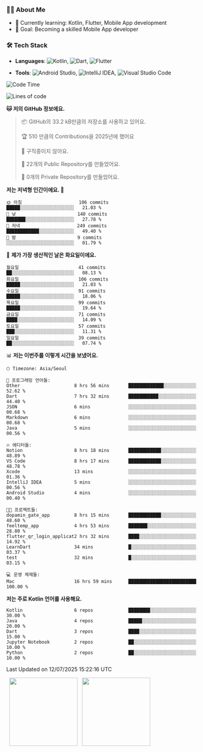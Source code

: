 ### 👨‍💻 About Me
- 🌱 Currently learning: Kotlin, Flutter, Mobile App development
- 🎯 Goal: Becoming a skilled Mobile App developer

### 🛠 Tech Stack
- **Languages**: ![Kotlin](https://img.shields.io/badge/Kotlin-0095D5?style=flat-square&logo=kotlin&logoColor=white), ![Dart](https://img.shields.io/badge/Dart-0175C2?style=flat-square&logo=dart&logoColor=white), ![Flutter](https://img.shields.io/badge/Flutter-02569B?style=flat-square&logo=flutter&logoColor=white)

- **Tools**:
![Android Studio](https://img.shields.io/badge/Android%20Studio-3DDC84?style=flat-square&logo=android-studio&logoColor=white), 
![IntelliJ IDEA](https://img.shields.io/badge/IntelliJ%20IDEA-000000?style=flat-square&logo=intellij-idea&logoColor=white), 
![Visual Studio Code](https://img.shields.io/badge/VS%20Code-007ACC?style=flat-square&logo=visual-studio-code&logoColor=white)

<!--START_SECTION:waka-->
![Code Time](http://img.shields.io/badge/Code%20Time-209%20hrs%2013%20mins-blue)

![Lines of code](https://img.shields.io/badge/%EC%A0%80%EB%8A%94%20%EC%97%AC%ED%83%9C%EA%B9%8C%EC%A7%80%20-298.9%20thousand%20%EC%A4%84%EC%9D%98%20%EC%BD%94%EB%93%9C%EB%A5%BC%20%EC%9E%91%EC%84%B1%ED%96%88%EC%96%B4%EC%9A%94.-blue)

**🐱 저의 GitHub 정보에요.** 

> 📦 GitHub의 33.2 kB만큼의 저장소를 사용하고 있어요. 
 > 
> 🏆 510 만큼의 Contributions을 2025년에 했어요
 > 
> 🚫 구직중이지 않아요.
 > 
> 📜 22개의 Public Repository를 만들었어요. 
 > 
> 🔑 0개의 Private Repository를 만들었어요. 
 > 
**저는 저녁형 인간이에요. 🦉** 

```text
🌞 아침                     106 commits         █████░░░░░░░░░░░░░░░░░░░░   21.03 % 
🌆 낮　                     140 commits         ███████░░░░░░░░░░░░░░░░░░   27.78 % 
🌃 저녁                     249 commits         ████████████░░░░░░░░░░░░░   49.40 % 
🌙 밤　                     9 commits           ░░░░░░░░░░░░░░░░░░░░░░░░░   01.79 % 
```
📅 **제가 가장 생산적인 날은 화요일이에요.** 

```text
월요일                      41 commits          ██░░░░░░░░░░░░░░░░░░░░░░░   08.13 % 
화요일                      106 commits         █████░░░░░░░░░░░░░░░░░░░░   21.03 % 
수요일                      91 commits          █████░░░░░░░░░░░░░░░░░░░░   18.06 % 
목요일                      99 commits          █████░░░░░░░░░░░░░░░░░░░░   19.64 % 
금요일                      71 commits          ████░░░░░░░░░░░░░░░░░░░░░   14.09 % 
토요일                      57 commits          ███░░░░░░░░░░░░░░░░░░░░░░   11.31 % 
일요일                      39 commits          ██░░░░░░░░░░░░░░░░░░░░░░░   07.74 % 
```


📊 **저는 이번주를 이렇게 시간을 보냈어요.** 

```text
🕑︎ Timezone: Asia/Seoul

💬 프로그래밍 언어들: 
Other                    8 hrs 56 mins       █████████████░░░░░░░░░░░░   52.62 % 
Dart                     7 hrs 32 mins       ███████████░░░░░░░░░░░░░░   44.40 % 
JSON                     6 mins              ░░░░░░░░░░░░░░░░░░░░░░░░░   00.68 % 
Markdown                 6 mins              ░░░░░░░░░░░░░░░░░░░░░░░░░   00.68 % 
Java                     5 mins              ░░░░░░░░░░░░░░░░░░░░░░░░░   00.56 % 

🔥 에디터들: 
Notion                   8 hrs 18 mins       ████████████░░░░░░░░░░░░░   48.89 % 
VS Code                  8 hrs 17 mins       ████████████░░░░░░░░░░░░░   48.78 % 
Xcode                    13 mins             ░░░░░░░░░░░░░░░░░░░░░░░░░   01.36 % 
IntelliJ IDEA            5 mins              ░░░░░░░░░░░░░░░░░░░░░░░░░   00.56 % 
Android Studio           4 mins              ░░░░░░░░░░░░░░░░░░░░░░░░░   00.40 % 

🐱‍💻 프로젝트들: 
dopamin_gate_app         8 hrs 15 mins       ████████████░░░░░░░░░░░░░   48.60 % 
feeltemp_app             4 hrs 53 mins       ███████░░░░░░░░░░░░░░░░░░   28.80 % 
flutter_qr_login_applicat2 hrs 32 mins       ████░░░░░░░░░░░░░░░░░░░░░   14.92 % 
LearnDart                34 mins             █░░░░░░░░░░░░░░░░░░░░░░░░   03.37 % 
test                     32 mins             █░░░░░░░░░░░░░░░░░░░░░░░░   03.15 % 

💻 운영 체제들: 
Mac                      16 hrs 59 mins      █████████████████████████   100.00 % 
```

**저는 주로 Kotlin 언어를 사용해요.** 

```text
Kotlin                   6 repos             ████████░░░░░░░░░░░░░░░░░   30.00 % 
Java                     4 repos             █████░░░░░░░░░░░░░░░░░░░░   20.00 % 
Dart                     3 repos             ████░░░░░░░░░░░░░░░░░░░░░   15.00 % 
Jupyter Notebook         2 repos             ██░░░░░░░░░░░░░░░░░░░░░░░   10.00 % 
Python                   2 repos             ██░░░░░░░░░░░░░░░░░░░░░░░   10.00 % 
```




 Last Updated on 12/07/2025 15:22:16 UTC
<!--END_SECTION:waka-->

<p>
  <img height="180em" src="https://github-readme-stats.vercel.app/api?username=JongHyun070105&show_icons=true&include_all_commits=true&bg_color=0d1117&title_color=ffffff&text_color=c9d1d9&icon_color=79ff97">
  <img height="180em" src="https://github-readme-stats.vercel.app/api/top-langs/?username=JongHyun070105&layout=compact&langs_count=4&bg_color=0d1117&title_color=ffffff&text_color=c9d1d9&hide=php,jupyter%20notebook&hide_repo=EcoStep,mimir,git-session">
</p>
